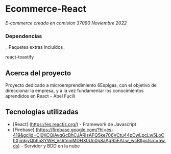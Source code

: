 # Ecommerce-React

_E-commerce creado en comision 37090 Noviembre 2022_



### Dependencias

_ Paquetes extras incluidos_

react-toastify

## Acerca del proyecto

Proyecto dedicado a microemprendimiento 6Espigas, con el objetivo de direccionar la empresa, y a la vez fundamentar los conocimientos aprendidos en React  - Abel Fucili

## Tecnologias utilizadas
* [React] (https://es.reactjs.org/) - Framework de Javascript
* [Firebase] (https://firebase.google.com/?hl=es-419&gclid=Cj0KCQiAvqGcBhCJARIsAFQ5ke706VCtu44pDwLpcLw5LoChXjmkjvQbh5SYWH_Vs6tnmMDHX0Un0p8aAgR5EALw_wcB&gclsrc=aw.ds) - Servidor y BDD en la nube





